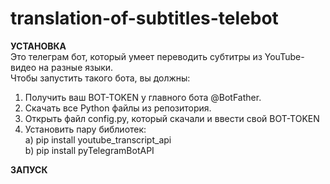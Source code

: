 # translation-of-subtitles-telebot
**УСТАНОВКА**  
Это телеграм бот, который умеет переводить субтитры из YouTube-видео на разные языки.  
Чтобы запустить такого бота, вы должны:  
1) Получить ваш BOT-TOKEN у главного бота @BotFather.  
2) Скачать все Python файлы из репозитория.  
3) Открыть файл config.py, который скачали и ввести свой BOT-TOKEN
4) Установить пару библиотек:  
    a) pip install youtube_transcript_api  
    b) pip install pyTelegramBotAPI  

**ЗАПУСК**  

    
